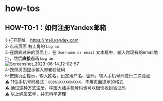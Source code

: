 # how-tos
## HOW-TO-1：如何注册Yandex邮箱  

1-打开网址：https://mail.yandex.com  
2-点击页面 右上角的 `Log in`  
3-在跳转过来的页面上，在 `Username or email` 文本框中，输入你现有的email地址，然后**直接点击 `Log in`**  
![Screenshot_2023-06-14_12-02-57](https://github.com/steve-chew/how-tos/assets/136550211/fbbe9abe-601f-4325-8ea0-b81e254fda08)  
4-按照页面提示输入邮箱验证码  
5-按照页面提示，输入姓名，设定用户名、密码，输入手机号码进行二次验证  
  :warning:   11位手机号码格式：`00861XXXXXXXXXX`，不用页面提示的格式  
  :warning:   通过这种方式注册，中国大陆手机号码也可以很快收到验证码  
  :warning:   以上纯属玄学，并无科学道理
  
#### 
